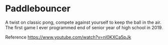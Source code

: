 # Paddlebouncer
A twist on classic pong, compete against yourself to keep the ball in the air. The first game I ever programmed end of senior year of high school in 2019.

Reference
https://www.youtube.com/watch?v=nl0KXCa5pJk
